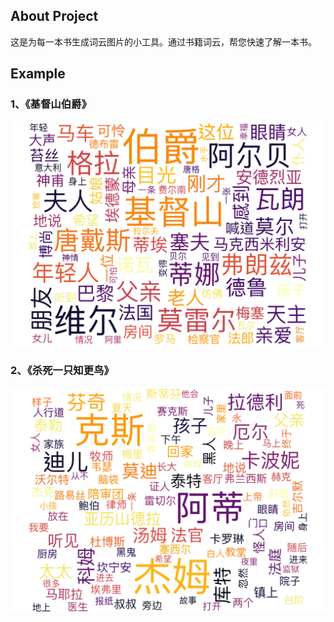 
## About Project

这是为每一本书生成词云图片的小工具。通过书籍词云，帮您快速了解一本书。



## Example

### 1、《基督山伯爵》
![](./src/img/基督山伯爵.png)


### 2、《杀死一只知更鸟》
![](./src/img/杀死一只知更鸟.png)